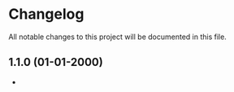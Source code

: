 # Changelog
All notable changes to this project will be documented in this file.

## 1.1.0 (01-01-2000)
- 
